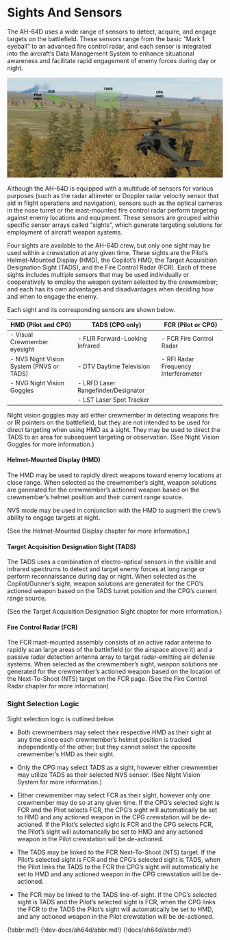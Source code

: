 # Sights And Sensors

The AH-64D uses a wide range of sensors to detect, acquire, and engage targets on the battlefield. These sensors
range from the basic “Mark 1 eyeball” to an advanced fire control radar, and each sensor is integrated into the
aircraft’s Data Management System to enhance situational awareness and facilitate rapid engagement of enemy
forces during day or night.

![AH-64D Sights and Sensors](img/img-284-1-screen.jpg)


Although the AH-64D is equipped with a multitude of sensors for various purposes (such as the radar altimeter
or Doppler radar velocity sensor that aid in flight operations and navigation), sensors such as the optical cameras
in the nose turret or the mast-mounted fire control radar perform targeting against enemy locations and
equipment. These sensors are grouped within specific sensor arrays called “sights”, which generate targeting
solutions for employment of aircraft weapon systems.

Four sights are available to the AH-64D crew, but only one sight may be used within a crewstation at any given
time. These sights are the Pilot’s Helmet-Mounted Display (HMD), the Copilot’s HMD, the Target Acquisition
Designation Sight (TADS), and the Fire Control Radar (FCR). Each of these sights includes multiple sensors that
may be used individually or cooperatively to employ the weapon system selected by the crewmember; and each
has its own advantages and disadvantages when deciding how and when to engage the enemy.

Each sight and its corresponding sensors are shown below.

HMD (Pilot and CPG)                 | TADS (CPG only)                          | FCR (Pilot or CPG)
------------------------------------|------------------------------------------|----------------------
- Visual Crewmember eyesight             | - FLIR Forward-Looking Infrared          |  -   FCR Fire Control Radar
- NVS Night Vision System (PNVS or TADS) | - DTV Daytime Television                 |  -   RFI Radar Frequency Interferometer
- NVG Night Vision Goggles               | - LRFD Laser Rangefinder/Designator      |
                                         | - LST Laser Spot Tracker                 |

Night vision goggles may aid either crewmember in detecting weapons fire or IR pointers on the battlefield,
but they are not intended to be used for direct targeting when using HMD as a sight. They may be used to direct
the TADS to an area for subsequent targeting or observation. (See Night Vision Goggles for more information.)

#### Helmet-Mounted Display (HMD)

The HMD may be used to rapidly direct weapons toward enemy locations at close range. When selected as the
crewmember’s sight, weapon solutions are generated for the crewmember’s actioned weapon based on the
crewmember’s helmet position and their current range source.

NVS mode may be used in conjunction with the HMD to augment the crew’s ability to engage targets at night.

(See the Helmet-Mounted Display chapter for more information.)



#### Target Acquisition Designation Sight (TADS)

The TADS uses a combination of electro-optical sensors in the visible and infrared spectrums to detect and
target enemy forces at long range or perform reconnaissance during day or night. When selected as the
Copilot/Gunner’s sight, weapon solutions are generated for the CPG’s actioned weapon based on the TADS turret
position and the CPG’s current range source.

(See the Target Acquisition Designation Sight chapter for more information.)



#### Fire Control Radar (FCR)

The FCR mast-mounted assembly consists of an active radar antenna to rapidly scan large areas of the battlefield
(or the airspace above it) and a passive radar detection antenna array to target radar-emitting air defense
systems. When selected as the crewmember’s sight, weapon solutions are generated for the crewmember’s
actioned weapon based on the location of the Next-To-Shoot (NTS) target on the FCR page.
(See the Fire Control Radar chapter for more information)



### Sight Selection Logic

Sight selection logic is outlined below.

- Both crewmembers may select their respective HMD as their sight at any time since each crewmember’s
     helmet position is tracked independently of the other; but they cannot select the opposite crewmember’s
     HMD as their sight.

- Only the CPG may select TADS as a sight, however either crewmember may utilize TADS as their selected
     NVS sensor. (See Night Vision System for more information.)

- Either crewmember may select FCR as their sight, however only one crewmember may do so at any given
     time. If the CPG’s selected sight is FCR and the Pilot selects FCR, the CPG’s sight will automatically be set
 to HMD and any actioned weapon in the CPG crewstation will be de-actioned. If the Pilot’s selected sight is
 FCR and the CPG selects FCR, the Pilot’s sight will automatically be set to HMD and any actioned weapon in
 the Pilot crewstation will be de-actioned.

- The TADS may be linked to the FCR Next-To-Shoot (NTS) target. If the Pilot’s selected sight is FCR and the
 CPG’s selected sight is TADS, when the Pilot links the TADS to the FCR the CPG’s sight will automatically be
 set to HMD and any actioned weapon in the CPG crewstation will be de-actioned.

- The FCR may be linked to the TADS line-of-sight. If the CPG’s selected sight is TADS and the Pilot’s selected
 sight is FCR, when the CPG links the FCR to the TADS the Pilot’s sight will automatically be set to HMD, and
 any actioned weapon in the Pilot crewstation will be de-actioned.

{!abbr.md!}
{!dev-docs/ah64d/abbr.md!}
{!docs/ah64d/abbr.md!}
